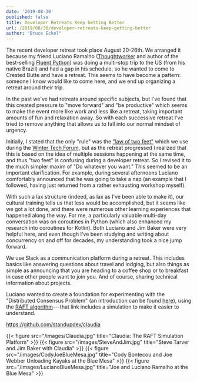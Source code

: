 ```yaml
---
date: '2019-08-30'
published: false
title: Developer Retreats Keep Getting Better
url: /2019/08/30/developer-retreats-keep-getting-better
author: "Bruce Eckel"
---
```


The recent developer retreat took place August 20-26th. We arranged it because
my friend Luciano Ramalho
([Thoughtworker](https://www.thoughtworks.com/profiles/luciano-ramalho) and
author of the best-selling [Fluent Python](http://shop.oreilly.com/product/0636920032519.do))
was doing a multi-stop trip to the US (from his native Brazil) and had a gap in
his schedule, so he wanted to come to Crested Butte and have a retreat. This
seems to have become a pattern: someone I know would like to come here, and we
end up organizing a retreat around their trip.

In the past we've had retreats around specific subjects, but I've found that this
created pressure to "move forward" and "be productive" which seems to make the
event more like work and less like a retreat, taking important amounts of fun
and relaxation away. So with each successive retreat I've tried to remove anything
that allows us to fall into our normal mindset of urgency.

Initially, I stated that the only "rule" was the
["law of two feet"](https://www.wintertechforum.com/open-spaces/#the-law-of-two-feet)
which we use during the [Winter Tech Forum](https://www.wintertechforum.com/),
but as the retreat progressed I realized that this is based on the idea of
multiple sessions happening at the same time, and thus "two feet" is confusing
during a developer retreat. So I revised it to the much simpler maxim of "Do whatever
you want." This seemed to be an important clarification. For example, during several
afternoons Luciano comfortably announced that he was going to take a nap (an example
that I followed, having just returned from a rather exhausting workshop myself).

With such a lax structure (indeed, as lax as I've been able to make it), our
cultural training tells us that less would be accomplished, but it seems like
we got a lot done, and there were numerous other learning experiences that
happened along the way. For me, a particularly valuable multi-day conversation
was on coroutines in Python (which also enhanced my research into coroutines
for Kotlin). Both Luciano and Jim Baker were very helpful here, and even though
I've been studying and writing about concurrency on and off for decades, my
understanding took a nice jump forward.

We use Slack as a communication platform during a retreat. This includes basics
like answering questions about travel and lodging, but also things as simple
as announcing that you are heading to a coffee shop or to breakfast in case
other people want to join you. And of course, sharing technical information
about projects.

Luciano wanted to create a foundation for experimenting with the "Distributed
Consensus Problem" (an introduction can be found
[here](https://blog.acolyer.org/2019/03/08/a-generalised-solution-to-distributed-consensus/)),
using the [RAFT algorithm](https://raft.github.io/)---that link includes a simulation
to make it easier to understand.

https://github.com/standupdev/claudia

{{< figure src="/images/Claudia.jpg" title="Claudia: The RAFT Simulation Platform" >}}
{{< figure src="/images/SteveAndJim.jpg" title="Steve Tarver and Jim Baker with Claudia" >}}
{{< figure src="/images/CodyJoeBlueMesa.jpg" title="Cody Bontecou and Joe Webber Unloading Kayaks at the Blue Mesa" >}}
{{< figure src="/images/LucianoBlueMesa.jpg" title="Joe and Luciano Ramalho at the Blue Mesa" >}}
